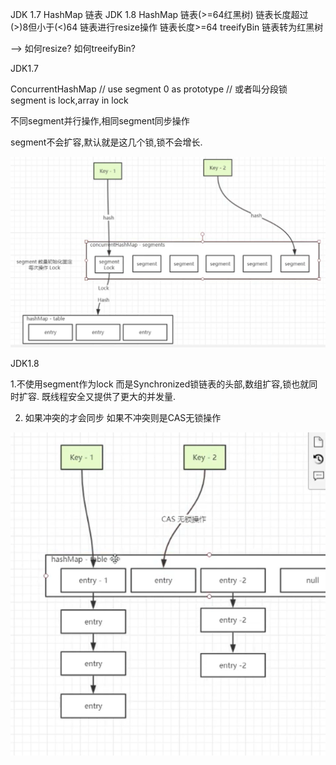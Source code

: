 JDK 1.7
HashMap 链表 
JDK 1.8 
HashMap 链表(>=64红黑树)
链表长度超过(>)8但小于(<)64 链表进行resize操作
链表长度>=64 treeifyBin 链表转为红黑树

--> 如何resize? 如何treeifyBin?

JDK1.7

ConcurrentHashMap 
//
use segment 0 as prototype
// 或者叫分段锁
segment is lock,array in lock

 不同segment并行操作,相同segment同步操作

 segment不会扩容,默认就是这几个锁,锁不会增长.

![ConcurrentHashMap](1_7_Segment_ReentranLock.jpg)

JDK1.8

1.不使用segment作为lock
 而是Synchronized锁链表的头部,数组扩容,锁也就同时扩容.
 既线程安全又提供了更大的并发量.
 
2. 如果冲突的才会同步
  如果不冲突则是CAS无锁操作
  
![ConcurrentHashMap](1_8_casTabAt.jpg)


